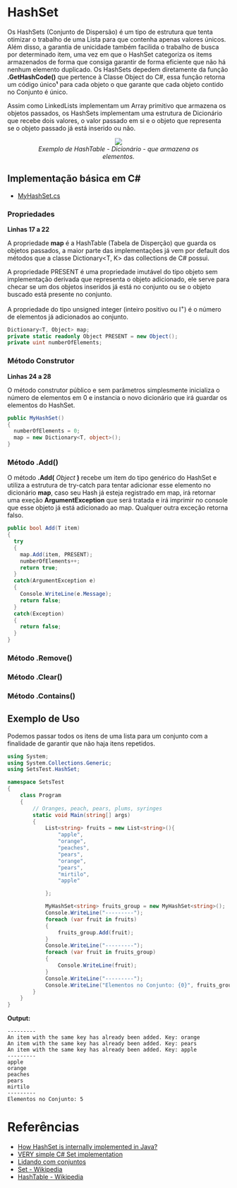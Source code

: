 # HashSet
Os HashSets (Conjunto de Dispersão) é um tipo de estrutura que tenta otimizar o trabalho de uma Lista para que contenha apenas valores únicos. Além disso, a garantia de unicidade também facilida o trabalho de busca por determinado item, uma vez em que o HashSet categoriza os items armazenados de forma que consiga garantir de forma eficiente que não há nenhum elemento duplicado. Os HashSets depedem diretamente da função **.GetHashCode()** que pertence à Classe Object do C#, essa função retorna um código único**¹** para cada objeto o que garante que cada objeto contido no Conjunto é único. 

Assim como LinkedLists implementam um Array primitivo que armazena os objetos passados, os HashSets implementam uma estrutura de Dicionário que recebe dois valores, o valor passado em si e o objeto que representa se o objeto passado já está inserido ou não. 

<div align="center">
  <figure>
    <img src="https://upload.wikimedia.org/wikipedia/commons/thumb/7/7d/Hash_table_3_1_1_0_1_0_0_SP.svg/320px-Hash_table_3_1_1_0_1_0_0_SP.svg.png">
    <br>
     <figcaption>
        <i style="font-size=6px;">Exemplo de HashTable - Dicionário - que armazena os elementos.</i>
     </figcaption>  
   </figure>
</div>

## Implementação básica em C#
- [MyHashSet.cs](https://github.com/Camilotk/aprendendo_csharp/blob/master/Data%20Structures/Sets/HashSet/Implementation/MyHashSet.cs)

### Propriedades
**Linhas 17 a 22**

A propriedade **map** é a HashTable (Tabela de Disperção) que guarda os objetos passados, a maior parte das implementações já vem por default dos métodos que a classe Dictionary<T, K> das collections de C# possui.

A propriedade PRESENT é uma propriedade imutável do tipo objeto sem implementação derivada que representa o objeto adicionado, ele serve para checar se um dos objetos inseridos já está no conjunto ou se o objeto buscado está presente no conjunto.

A propriedade do tipo unsigned integer (inteiro positivo ou I<sup>+</sup>) é o número de elementos já adicionados ao conjunto.

```C#
Dictionary<T, Object> map;
private static readonly Object PRESENT = new Object();
private uint numberOfElements;
```
### Método Construtor
**Linhas 24 a 28**

O método construtor público e sem parâmetros simplesmente inicializa o número de elementos em 0 e instancia o novo dicionário que irá guardar os elementos do HashSet. 

```C#
public MyHashSet()
{
  numberOfElements = 0;
  map = new Dictionary<T, object>();
}
```

### Método .Add()

O método **.Add(** *Object* **)** recebe um item do tipo genérico do HashSet e utiliza a estrutura de try-catch para tentar adicionar esse elemento no dicionário **map**, caso seu Hash já esteja registrado em map, irá retornar uma exeção **ArgumentException** que será tratada e irá imprimir no console que esse objeto já está adicionado ao map. Qualquer outra exceção retorna falso.

```C#
public bool Add(T item)
{
  try
  {
    map.Add(item, PRESENT);
    numberOfElements++;
    return true;
  }
  catch(ArgumentException e)
  {
    Console.WriteLine(e.Message);
    return false;
  }
  catch(Exception)
  {
    return false;
  }
}
```

### Método .Remove()

### Método .Clear()

### Método .Contains()

## Exemplo de Uso
Podemos passar todos os itens de uma lista para um conjunto com a finalidade de garantir que não haja itens repetidos.

```C#
using System;
using System.Collections.Generic;
using SetsTest.HashSet;

namespace SetsTest
{
    class Program
    {
        // Oranges, peach, pears, plums, syringes
        static void Main(string[] args)
        {
            List<string> fruits = new List<string>(){
                "apple",
                "orange",
                "peaches",
                "pears",
                "orange",
                "pears",
                "mirtilo",
                "apple"

            };

            MyHashSet<string> fruits_group = new MyHashSet<string>();
            Console.WriteLine("---------");
            foreach (var fruit in fruits)
            {
                fruits_group.Add(fruit);
            }
            Console.WriteLine("---------");
            foreach (var fruit in fruits_group)
            {
                Console.WriteLine(fruit);
            }
            Console.WriteLine("---------");
            Console.WriteLine("Elementos no Conjunto: {0}", fruits_group.Count);
        }
    }
}
```
**Output:**
```
---------
An item with the same key has already been added. Key: orange
An item with the same key has already been added. Key: pears
An item with the same key has already been added. Key: apple
---------
apple
orange
peaches
pears
mirtilo
---------
Elementos no Conjunto: 5
```
# Referências
 - [How HashSet is internally implemented in Java?](https://codepumpkin.com/hashset-internal-implementation/)
 - [VERY simple C# Set implementation](https://codereview.stackexchange.com/questions/126263/very-simple-c-set-implementation/126266)
 - [Lidando com conjuntos](https://www.caelum.com.br/apostila-csharp-orientacao-objetos/lidando-com-conjuntos/)
 - [Set - Wikipedia](https://en.wikipedia.org/wiki/Set_(abstract_data_type))
 - [HashTable - Wikipedia](https://en.wikipedia.org/wiki/Hash_table)
